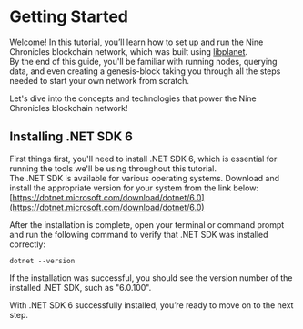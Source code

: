 # Getting Started

Welcome! In this tutorial, you’ll learn how to set up and run the Nine Chronicles blockchain network, which was built using [libplanet](https://github.com/planetarium/libplanet).  
By the end of this guide, you'll be familiar with running nodes, querying data, and even creating a genesis-block taking you through all the steps needed to start your own network from scratch.

Let's dive into the concepts and technologies that power the Nine Chronicles blockchain network!

## Installing .NET SDK 6

First things first, you'll need to install .NET SDK 6, which is essential for running the tools we'll be using throughout this tutorial.  
The .NET SDK is available for various operating systems. Download and install the appropriate version for your system from the link below:
[https://dotnet.microsoft.com/download/dotnet/6.0](https://dotnet.microsoft.com/download/dotnet/6.0)

After the installation is complete, open your terminal or command prompt and run the following command to verify that .NET SDK was installed correctly:

```shell
dotnet --version
```

If the installation was successful, you should see the version number of the installed .NET SDK, such as "6.0.100".

With .NET SDK 6 successfully installed, you’re ready to move on to the next step.
